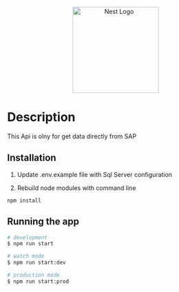 <p align="center">
  <a href="http://nestjs.com/" target="blank"><img src="https://nestjs.com/img/logo-small.svg" width="200" alt="Nest Logo" /></a>
</p>

# Description

This Api is olny for get data directly from SAP

## Installation

1. Update .env.example file with Sql Server configuration

2. Rebuild node modules with command line

```
npm install
```

## Running the app

```bash
# development
$ npm run start

# watch mode
$ npm run start:dev

# production mode
$ npm run start:prod
```
